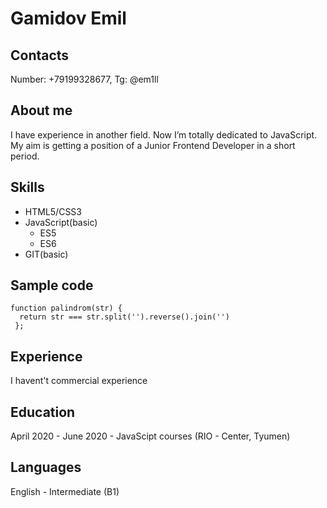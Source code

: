 # Gamidov Emil

## Contacts
Number: +79199328677, Tg: @em1ll

## About me
I have experience in another field. Now I’m totally dedicated to JavaScript. My aim is getting a position of a Junior Frontend Developer in a short period.

## Skills
* HTML5/CSS3
* JavaScript(basic)
  * ES5
  * ES6
* GIT(basic)

## Sample code
```
function palindrom(str) {
  return str === str.split('').reverse().join('')
 };
 ```
 
 ## Experience
 I havent't commercial experience
 
 ## Education
 April 2020 - June 2020 - JavaScipt courses (RIO - Center, Tyumen)
 
 ## Languages
 English - Intermediate (B1)
